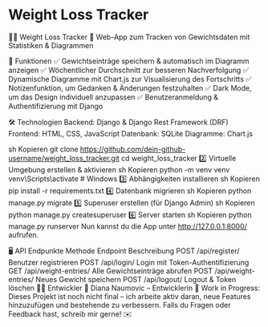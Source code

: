 ﻿# Weight Loss Tracker
🏋️‍♂️ Weight Loss Tracker
📌 Web-App zum Tracken von Gewichtsdaten mit Statistiken & Diagrammen



🚀 Funktionen
✅ Gewichtseinträge speichern & automatisch im Diagramm anzeigen
✅ Wöchentlicher Durchschnitt zur besseren Nachverfolgung
✅ Dynamische Diagramme mit Chart.js zur Visualisierung des Fortschritts
✅ Notizenfunktion, um Gedanken & Änderungen festzuhalten
✅ Dark Mode, um das Design individuell anzupassen
✅ Benutzeranmeldung & Authentifizierung mit Django

🛠️ Technologien
Backend: Django & Django Rest Framework (DRF)
Frontend: HTML, CSS, JavaScript
Datenbank: SQLite
Diagramme: Chart.js


sh
Kopieren
git clone https://github.com/dein-github-username/weight_loss_tracker.git
cd weight_loss_tracker
2️⃣ Virtuelle Umgebung erstellen & aktivieren
sh
Kopieren
python -m venv venv
venv\Scripts\activate  # Windows
3️⃣ Abhängigkeiten installieren
sh
Kopieren
pip install -r requirements.txt
4️⃣ Datenbank migrieren
sh
Kopieren
python manage.py migrate
5️⃣ Superuser erstellen (für Django Admin)
sh
Kopieren
python manage.py createsuperuser
6️⃣ Server starten
sh
Kopieren
python manage.py runserver
Nun kannst du die App unter http://127.0.0.1:8000/ aufrufen.

🖥️ API Endpunkte
Methode	Endpoint	Beschreibung
POST	/api/register/	Benutzer registrieren
POST	/api/login/	Login mit Token-Authentifizierung
GET	/api/weight-entries/	Alle Gewichtseinträge abrufen
POST	/api/weight-entries/	Neues Gewicht speichern
POST	/api/logout/	Logout & Token löschen
👨‍💻 Entwickler
📌 Diana Naumovic – Entwicklerin
🚧 Work in Progress: Dieses Projekt ist noch nicht final – ich arbeite aktiv daran, neue Features hinzuzufügen und bestehende zu verbessern.
Falls du Fragen oder Feedback hast, schreib mir gerne! ✉️
